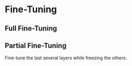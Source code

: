 # Fine-Tuning

## Full Fine-Tuning

## Partial Fine-Tuning

Fine-tune the last several layers while freezing the others.
